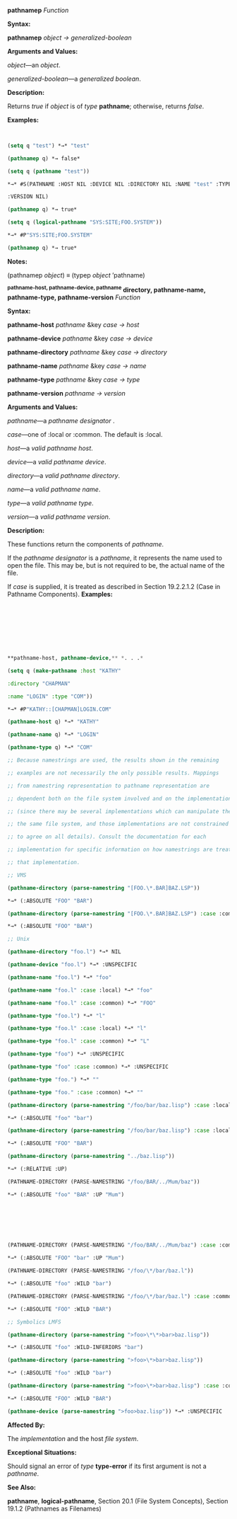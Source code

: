 **pathnamep** *Function* 



**Syntax:** 



**pathnamep** *object → generalized-boolean* 



**Arguments and Values:** 



*object*—an *object*. 



*generalized-boolean*—a *generalized boolean*. 



**Description:** 



Returns *true* if *object* is of *type* **pathname**; otherwise, returns *false*. 



**Examples:**
```lisp
 

(setq q "test") *→* "test" 

(pathnamep q) *→ false* 

(setq q (pathname "test")) 

*→* #S(PATHNAME :HOST NIL :DEVICE NIL :DIRECTORY NIL :NAME "test" :TYPE NIL 

:VERSION NIL) 

(pathnamep q) *→ true* 

(setq q (logical-pathname "SYS:SITE;FOO.SYSTEM")) 

*→* #P"SYS:SITE;FOO.SYSTEM" 

(pathnamep q) *→ true* 


```
**Notes:** 



(pathnamep *object*) *≡* (typep *object* ’pathname) 







 



 



<b><sup>pathname-host, pathname-device, pathname</sup> directory, pathname-name, pathname-type, pathname-version</b> <i>Function</i> 



**Syntax:** 



**pathname-host** *pathname* &amp;key *case → host* 



**pathname-device** *pathname* &amp;key *case → device* 



**pathname-directory** *pathname* &amp;key *case → directory* 



**pathname-name** *pathname* &amp;key *case → name* 



**pathname-type** *pathname* &amp;key *case → type* 



**pathname-version** *pathname → version* 



**Arguments and Values:** 



*pathname*—a *pathname designator* . 



*case*—one of :local or :common. The default is :local. 



*host*—a *valid pathname host*. 



*device*—a *valid pathname device*. 



*directory*—a *valid pathname directory*. 



*name*—a *valid pathname name*. 



*type*—a *valid pathname type*. 



*version*—a *valid pathname version*. 



**Description:** 



These functions return the components of *pathname*. 



If the *pathname designator* is a *pathname*, it represents the name used to open the file. This may be, but is not required to be, the actual name of the file. 



If *case* is supplied, it is treated as described in Section 19.2.2.1.2 (Case in Pathname Components). **Examples:**
```lisp
 



 

 

**pathname-host, pathname-device,** *. . .* 

(setq q (make-pathname :host "KATHY" 

:directory "CHAPMAN" 

:name "LOGIN" :type "COM")) 

*→* #P"KATHY::[CHAPMAN]LOGIN.COM" 

(pathname-host q) *→* "KATHY" 

(pathname-name q) *→* "LOGIN" 

(pathname-type q) *→* "COM" 

;; Because namestrings are used, the results shown in the remaining 

;; examples are not necessarily the only possible results. Mappings 

;; from namestring representation to pathname representation are 

;; dependent both on the file system involved and on the implementation 

;; (since there may be several implementations which can manipulate the 

;; the same file system, and those implementations are not constrained 

;; to agree on all details). Consult the documentation for each 

;; implementation for specific information on how namestrings are treated 

;; that implementation. 

;; VMS 

(pathname-directory (parse-namestring "[FOO.\*.BAR]BAZ.LSP")) 

*→* (:ABSOLUTE "FOO" "BAR") 

(pathname-directory (parse-namestring "[FOO.\*.BAR]BAZ.LSP") :case :common) 

*→* (:ABSOLUTE "FOO" "BAR") 

;; Unix 

(pathname-directory "foo.l") *→* NIL 

(pathname-device "foo.l") *→* :UNSPECIFIC 

(pathname-name "foo.l") *→* "foo" 

(pathname-name "foo.l" :case :local) *→* "foo" 

(pathname-name "foo.l" :case :common) *→* "FOO" 

(pathname-type "foo.l") *→* "l" 

(pathname-type "foo.l" :case :local) *→* "l" 

(pathname-type "foo.l" :case :common) *→* "L" 

(pathname-type "foo") *→* :UNSPECIFIC 

(pathname-type "foo" :case :common) *→* :UNSPECIFIC 

(pathname-type "foo.") *→* "" 

(pathname-type "foo." :case :common) *→* "" 

(pathname-directory (parse-namestring "/foo/bar/baz.lisp") :case :local) 

*→* (:ABSOLUTE "foo" "bar") 

(pathname-directory (parse-namestring "/foo/bar/baz.lisp") :case :local) 

*→* (:ABSOLUTE "FOO" "BAR") 

(pathname-directory (parse-namestring "../baz.lisp")) 

*→* (:RELATIVE :UP) 

(PATHNAME-DIRECTORY (PARSE-NAMESTRING "/foo/BAR/../Mum/baz")) 

*→* (:ABSOLUTE "foo" "BAR" :UP "Mum") 



 

 

(PATHNAME-DIRECTORY (PARSE-NAMESTRING "/foo/BAR/../Mum/baz") :case :common) 

*→* (:ABSOLUTE "FOO" "bar" :UP "Mum") 

(PATHNAME-DIRECTORY (PARSE-NAMESTRING "/foo/\*/bar/baz.l")) 

*→* (:ABSOLUTE "foo" :WILD "bar") 

(PATHNAME-DIRECTORY (PARSE-NAMESTRING "/foo/\*/bar/baz.l") :case :common) 

*→* (:ABSOLUTE "FOO" :WILD "BAR") 

;; Symbolics LMFS 

(pathname-directory (parse-namestring ">foo>\*\*>bar>baz.lisp")) 

*→* (:ABSOLUTE "foo" :WILD-INFERIORS "bar") 

(pathname-directory (parse-namestring ">foo>\*>bar>baz.lisp")) 

*→* (:ABSOLUTE "foo" :WILD "bar") 

(pathname-directory (parse-namestring ">foo>\*>bar>baz.lisp") :case :common) 

*→* (:ABSOLUTE "FOO" :WILD "BAR") 

(pathname-device (parse-namestring ">foo>baz.lisp")) *→* :UNSPECIFIC 


```
**Affected By:** 



The *implementation* and the host *file system*. 



**Exceptional Situations:** 



Should signal an error of *type* **type-error** if its first argument is not a *pathname*. 



**See Also:** 



**pathname**, **logical-pathname**, Section 20.1 (File System Concepts), Section 19.1.2 (Pathnames as Filenames) 



